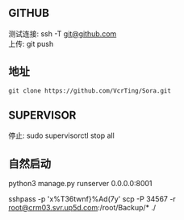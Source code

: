 ## GITHUB  
测试连接: ssh -T git@github.com  
上传: git push  

## 地址
`git clone https://github.com/VcrTing/Sora.git`

## SUPERVISOR
停止: sudo supervisorctl stop all  

## 自然启动
python3 manage.py runserver 0.0.0.0:8001

sshpass -p 'x%T36twnf}%Ad(7y' scp -P 34567 -r root@crm03.svr.up5d.com:/root/Backup/* ./